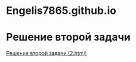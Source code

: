 # Engelis7865.github.io

# Решение второй задачи
[Решение второй задачи (2.html)](https://engelis7865.github.io/2.html)

